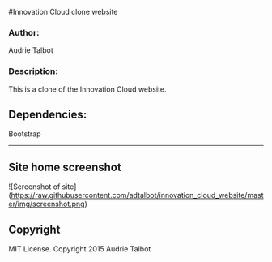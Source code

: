 #Innovation Cloud clone website
<h3>Author:</h3>
Audrie Talbot

<h3>Description:</h3>
This is a clone of the Innovation Cloud website.

<h2>Dependencies:</h2>

Bootstrap


---------
## Site home screenshot

![Screenshot of site] (https://raw.githubusercontent.com/adtalbot/innovation_cloud_website/master/img/screenshot.png)


<h2>Copyright</h2>
MIT License. Copyright 2015  Audrie Talbot

